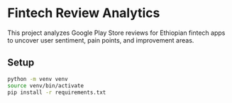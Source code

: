 # Fintech Review Analytics

This project analyzes Google Play Store reviews for Ethiopian fintech apps to uncover user sentiment, pain points, and improvement areas.

## Setup

```bash
python -m venv venv
source venv/bin/activate
pip install -r requirements.txt
